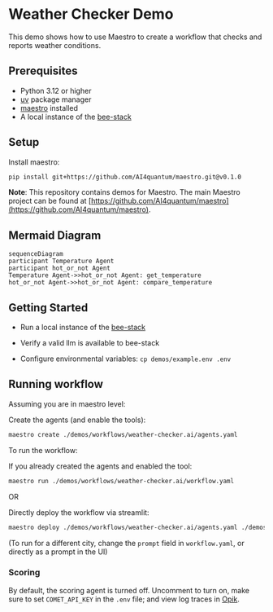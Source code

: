 # Weather Checker Demo

This demo shows how to use Maestro to create a workflow that checks and reports weather conditions.

## Prerequisites

* Python 3.12 or higher
* [uv](https://github.com/astral-sh/uv) package manager
* [maestro](https://github.com/AI4quantum/maestro) installed
* A local instance of the [bee-stack](https://github.com/AI4quantum/bee-stack/blob/main/README.md)


## Setup

Install maestro:
```bash
pip install git+https://github.com/AI4quantum/maestro.git@v0.1.0
```

**Note**: This repository contains demos for Maestro. The main Maestro project can be found at [https://github.com/AI4quantum/maestro](https://github.com/AI4quantum/maestro).

## Mermaid Diagram

<!-- MERMAID_START -->
```mermaid
sequenceDiagram
participant Temperature Agent
participant hot_or_not Agent
Temperature Agent->>hot_or_not Agent: get_temperature
hot_or_not Agent->>hot_or_not Agent: compare_temperature
```
<!-- MERMAID_END -->

## Getting Started

* Run a local instance of the [bee-stack](https://github.com/AI4quantum/bee-stack/blob/main/README.md)

* Verify a valid llm is available to bee-stack

* Configure environmental variables: `cp demos/example.env .env`

## Running workflow

Assuming you are in maestro level:

Create the agents (and enable the tools):
```bash
maestro create ./demos/workflows/weather-checker.ai/agents.yaml
```

To run the workflow:

If you already created the agents and enabled the tool:
```bash
maestro run ./demos/workflows/weather-checker.ai/workflow.yaml
```

OR

Directly deploy the workflow via streamlit:
```bash
maestro deploy ./demos/workflows/weather-checker.ai/agents.yaml ./demos/workflows/weather-checker.ai/workflow.yaml
```
(To run for a different city, change the `prompt` field in `workflow.yaml`, or directly as a prompt in the UI)


### Scoring

By default, the scoring agent is turned off. Uncomment to turn on, make sure to set `COMET_API_KEY` in the `.env` file; and view log traces in [Opik](https://www.comet.com/opik/).